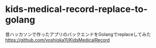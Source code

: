 # kids-medical-record-replace-to-golang

昔ハッカソンで作ったアプリのバックエンドをGolangでreplaceしてみた
https://github.com/yoshioka11/KidsMedicalRecord

